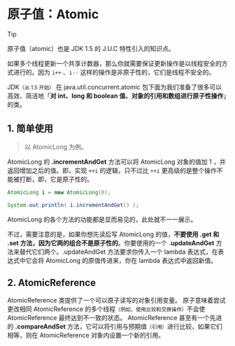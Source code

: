 # 原子值：Atomic

> [!tip]
> 原子值（atomic）也是 JDK 1.5 的 J.U.C 特性引入的知识点。

如果多个线程更新一个共享计数器，那么你就需要保证更新操作是以线程安全的方式进行的。因为 `i++` 、`i--` 这样的操作是非原子性的，它们是线程不安全的。

JDK<small>（从 1.5 开始）</small> 在 java.util.concurrent.atomic 包下面为我们准备了很多可以高效、简洁地「**对 int、long 和 boolean 值、对象的引用和数组进行原子性操作**」的类。

## 1. 简单使用

> 以 AtomicLong 为例。

AtomicLong 的 **.incrementAndGet** 方法可以将 AtomicLong 对象的值加 1 ，并返回增加之后的值。即，实现 `++i` 的逻辑，只不过比 `++i` 更高级的是整个操作不能被打断，即，它是原子性的。

```java
AtomicLong i = new AtomicLong(0);

System.out.println( i.incrementAndGet() );
```

AtomicLong 的各个方法的功能都是显而易见的，此处就不一一展示。

不过，需要注意的是，如果你想先读后写 AtomicLong 的值，**不要使用 .get 和 .set 方法，因为它两的组合不是原子性的**。你要使用的一个 **.updateAndGet** 方法来替代它们两个。.updateAndGet 方法要求你传入一个 lambda 表达式，在表达式中它会将 AtomicLong 的原值传进来，你在 lambda 表达式中返回新值。

## 2. AtomicReference

AtomicReference 类提供了一个可以原子读写的对象引用变量。 原子意味着尝试更改相同 AtomicReference 的多个线程<small>（例如，使用比较和交换操作）</small>不会使 AtomicReference 最终达到不一致的状态。 AtomicReference 甚至有一个先进的 **.compareAndSet** 方法，它可以将引用与预期值<small>（引用）</small>进行比较，如果它们相等，则在 AtomicReference 对象内设置一个新的引用。




